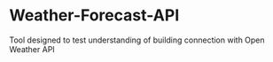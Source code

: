 # Weather-Forecast-API
Tool designed to test understanding of building connection with Open Weather API

